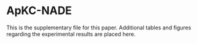# ApKC-NADE
This is the supplementary file for this paper. Additional tables and figures regarding the experimental results are placed here.
